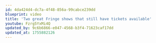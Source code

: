 ```yaml
---
id: 4da424d4-dc7a-4f48-856a-99cabce239dd
blueprint: video
title: 'Two great Fringe shows that still have tickets available'
youtube: Fzrg5YxMi4Q
updated_by: 9c6b6866-e047-4568-b3f4-71623caf17dd
updated_at: 1755882126
---
```

